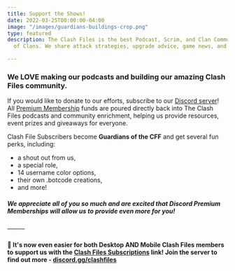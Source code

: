 ```yaml
---
title: Support the Shows!
date: 2022-03-25T00:00:00-04:00
image: "/images/guardians-buildings-crop.png"
type: featured
description: The Clash Files is the best Podcast, Scrim, and Clan Community in Clash
  of Clans. We share attack strategies, upgrade advice, game news, and base design.

---
```

### We LOVE making our podcasts and building our amazing Clash Files community.

If you would like to donate to our efforts, subscribe to our [Discord server](discord.gg/clashfiles)! All [Premium Membership](https://discord.com/channels/101681392651362304/role-subscriptions) funds are poured directly back into The Clash Files podcasts and community enrichment, helping us provide resources, event prizes and giveaways for everyone.

Clash File Subscribers become **Guardians of the CFF** and get several fun perks, including:

* a shout out from us,
* a special role,
* 14 username color options,
* their own .botcode creations,
* and more!

##### We appreciate all of you so much and are excited that **Discord Premium Memberships** will allow us to provide even more for you!

────

#### 🚀 It's now even easier for both Desktop AND Mobile Clash Files members to support us with the [**Clash Files Subscriptions**](https://discord.com/channels/101681392651362304/role-subscriptions) link! Join the server to find out more - [discord.gg/clashfiles](https://discord.gg/clashfiles)

#### 

#### 